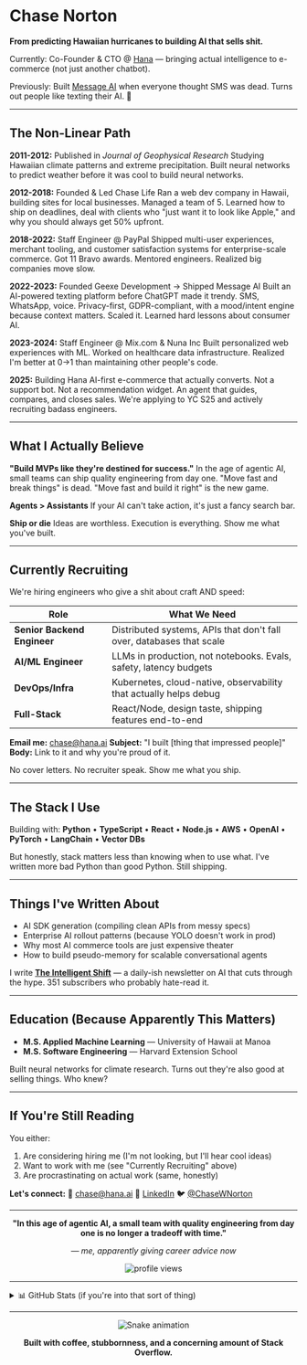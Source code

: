 # Chase Norton

**From predicting Hawaiian hurricanes to building AI that sells shit.**

Currently: Co-Founder & CTO @ [Hana](https://hana.ai) — bringing actual intelligence to e-commerce (not just another chatbot).

Previously: Built [Message AI](https://messageai.io) when everyone thought SMS was dead. Turns out people like texting their AI. 🤷

---

## The Non-Linear Path

**2011-2012:** Published in *Journal of Geophysical Research*
Studying Hawaiian climate patterns and extreme precipitation. Built neural networks to predict weather before it was cool to build neural networks.

**2012-2018:** Founded & Led Chase Life
Ran a web dev company in Hawaii, building sites for local businesses. Managed a team of 5. Learned how to ship on deadlines, deal with clients who "just want it to look like Apple," and why you should always get 50% upfront.

**2018-2022:** Staff Engineer @ PayPal
Shipped multi-user experiences, merchant tooling, and customer satisfaction systems for enterprise-scale commerce. Got 11 Bravo awards. Mentored engineers. Realized big companies move slow.

**2022-2023:** Founded Geexe Development → Shipped Message AI
Built an AI-powered texting platform before ChatGPT made it trendy. SMS, WhatsApp, voice. Privacy-first, GDPR-compliant, with a mood/intent engine because context matters. Scaled it. Learned hard lessons about consumer AI.

**2023-2024:** Staff Engineer @ Mix.com & Nuna Inc
Built personalized web experiences with ML. Worked on healthcare data infrastructure. Realized I'm better at 0→1 than maintaining other people's code.

**2025:** Building Hana
AI-first e-commerce that actually converts. Not a support bot. Not a recommendation widget. An agent that guides, compares, and closes sales. We're applying to YC S25 and actively recruiting badass engineers.

---

## What I Actually Believe

**"Build MVPs like they're destined for success."**
In the age of agentic AI, small teams can ship quality engineering from day one. "Move fast and break things" is dead. "Move fast and build it right" is the new game.

**Agents > Assistants**
If your AI can't take action, it's just a fancy search bar.

**Ship or die**
Ideas are worthless. Execution is everything. Show me what you've built.

---

## Currently Recruiting

We're hiring engineers who give a shit about craft AND speed:

| Role | What We Need |
|------|-------------|
| **Senior Backend Engineer** | Distributed systems, APIs that don't fall over, databases that scale |
| **AI/ML Engineer** | LLMs in production, not notebooks. Evals, safety, latency budgets |
| **DevOps/Infra** | Kubernetes, cloud-native, observability that actually helps debug |
| **Full-Stack** | React/Node, design taste, shipping features end-to-end |

**Email me:** chase@hana.ai
**Subject:** "I built [thing that impressed people]"
**Body:** Link to it and why you're proud of it.

No cover letters. No recruiter speak. Show me what you ship.

---

## The Stack I Use

Building with: **Python** • **TypeScript** • **React** • **Node.js** • **AWS** • **OpenAI** • **PyTorch** • **LangChain** • **Vector DBs**

But honestly, stack matters less than knowing when to use what. I've written more bad Python than good Python. Still shipping.

---

## Things I've Written About

- AI SDK generation (compiling clean APIs from messy specs)
- Enterprise AI rollout patterns (because YOLO doesn't work in prod)
- Why most AI commerce tools are just expensive theater
- How to build pseudo-memory for scalable conversational agents

I write **[The Intelligent Shift](https://www.linkedin.com/newsletters/the-intelligent-shift-7187189724093444096/)** — a daily-ish newsletter on AI that cuts through the hype. 351 subscribers who probably hate-read it.

---

## Education (Because Apparently This Matters)

- **M.S. Applied Machine Learning** — University of Hawaii at Manoa
- **M.S. Software Engineering** — Harvard Extension School

Built neural networks for climate research. Turns out they're also good at selling things. Who knew?

---

## If You're Still Reading

You either:
1. Are considering hiring me (I'm not looking, but I'll hear cool ideas)
2. Want to work with me (see "Currently Recruiting" above)
3. Are procrastinating on actual work (same, honestly)

**Let's connect:**
📧 chase@hana.ai
💼 [LinkedIn](https://www.linkedin.com/in/chase-w-norton/)
🐦 [@ChaseWNorton](https://twitter.com/ChaseWNorton)

---

<div align="center">

**"In this age of agentic AI, a small team with quality engineering from day one is no longer a tradeoff with time."**

*— me, apparently giving career advice now*

<img src="https://komarev.com/ghpvc/?username=ChaseWNorton&label=People%20who%20clicked&color=D4AF37&style=flat" alt="profile views" />

</div>

---

<details>
<summary>📊 GitHub Stats (if you're into that sort of thing)</summary>

<br/>

<img src="https://github-readme-stats.vercel.app/api?username=ChaseWNorton&show_icons=true&theme=dark&hide_border=true&bg_color=0D1117&title_color=D4AF37&text_color=FFFFFF&icon_color=D4AF37" alt="GitHub stats" />

<img src="https://github-readme-streak-stats.herokuapp.com/?user=ChaseWNorton&theme=black-ice&hide_border=true&background=0D1117&stroke=D4AF37&ring=D4AF37&fire=D4AF37&currStreakNum=FFFFFF&currStreakLabel=D4AF37&sideNums=FFFFFF&sideLabels=D4AF37" alt="GitHub streak" />

<img src="https://github-readme-activity-graph.vercel.app/graph?username=ChaseWNorton&theme=react-dark&bg_color=0D1117&color=D4AF37&line=D4AF37&point=FFFFFF&hide_border=true" alt="Contribution graph" />

</details>

---

<div align="center">

![Snake animation](https://raw.githubusercontent.com/ChaseWNorton/ChaseWNorton/output/github-contribution-grid-snake-dark.svg)

**Built with coffee, stubbornness, and a concerning amount of Stack Overflow.**

</div>
